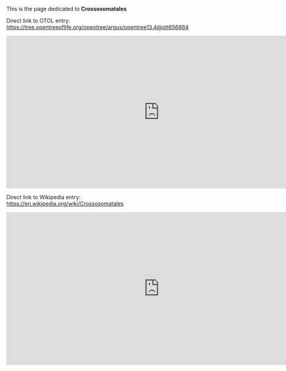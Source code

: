 This is the page dedicated to **Crossosomatales**


Direct link to OTOL entry: https://tree.opentreeoflife.org/opentree/argus/opentree13.4@ott656864



<html>
    <body>
    <iframe src="https://tree.opentreeoflife.org/opentree/argus/opentree13.4@ott656864"
    width="800" height="400" frameborder="0" allowfullscreen> </iframe>
    </body>
</html>
    


Direct link to Wikipedia entry: https://en.wikipedia.org/wiki/Crossosomatales



<html>
    <body>
    <iframe src="https://en.wikipedia.org/wiki/Crossosomatales"
    width="800" height="400" frameborder="0" allowfullscreen> </iframe>
    </body>
</html>
    
